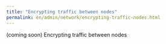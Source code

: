```yaml
---
title: "Encrypting traffic between nodes"
permalink: en/admin/network/encrypting-traffic-nodes.html
---
```


(coming soon) Encrypting traffic between nodes
